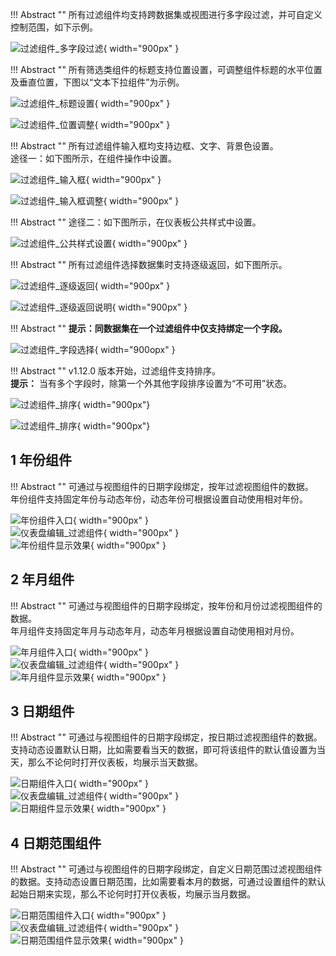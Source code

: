 !!! Abstract ""
	所有过滤组件均支持跨数据集或视图进行多字段过滤，并可自定义控制范围，如下示例。

![过滤组件_多字段过滤](../../img/dashboard_generation/过滤组件_多字段过滤.png){ width="900px" }

!!! Abstract ""
	所有筛选类组件的标题支持位置设置，可调整组件标题的水平位置及垂直位置，下图以“文本下拉组件”为示例。

![过滤组件_标题设置](../../img/dashboard_generation/过滤组件_标题设置.png){ width="900px" }

![过滤组件_位置调整](../../img/dashboard_generation/过滤组件_位置调整.png){ width="900px" }

!!! Abstract ""
	所有过滤组件输入框均支持边框、文字、背景色设置。  
	途径一：如下图所示，在组件操作中设置。

![过滤组件_输入框](../../img/dashboard_generation/过滤组件_输入框.png){ width="900px" }

![过滤组件_输入框调整](../../img/dashboard_generation/过滤组件_输入框调整.png){ width="900px" }

!!! Abstract ""
	途径二：如下图所示，在仪表板公共样式中设置。

![过滤组件_公共样式设置](../../img/dashboard_generation/过滤组件_公共样式设置.png){ width="900px" }

!!! Abstract ""
	所有过滤组件选择数据集时支持逐级返回，如下图所示。

![过滤组件_逐级返回](../../img/dashboard_generation/过滤组件_逐级返回.png){ width="900px" }

![过滤组件_逐级返回说明](../../img/dashboard_generation/过滤组件_逐级返回说明.png){ width="900px" }

!!! Abstract ""
	**提示：同数据集在一个过滤组件中仅支持绑定一个字段。**

![过滤组件_字段选择](../../img/dashboard_generation/过滤组件_字段选择.png){ width="900opx" }

!!! Abstract ""
	v1.12.0 版本开始，过滤组件支持排序。  
	**提示：** 当有多个字段时，除第一个外其他字段排序设置为“不可用”状态。

![过滤组件_排序](../../img/dashboard_generation/过滤组件_排序.png){ width="900px"}

![过滤组件_排序](../../img/dashboard_generation/过滤组件_排序结果.png){ width="900px"}

## 1 年份组件

!!! Abstract ""
	可通过与视图组件的日期字段绑定，按年过滤视图组件的数据。  
	年份组件支持固定年份与动态年份，动态年份可根据设置自动使用相对年份。

![年份组件入口](../../img/dashboard_generation/年份组件入口.png){ width="900px" }  
![仪表盘编辑_过滤组件](../../img/dashboard_generation/年份组件.png){ width="900px" }  
![年份组件显示效果](../../img/dashboard_generation/年份组件显示效果.png){ width="900px" }

## 2 年月组件

!!! Abstract ""
	可通过与视图组件的日期字段绑定，按年份和月份过滤视图组件的数据。  
	年月组件支持固定年月与动态年月，动态年月根据设置自动使用相对月份。

![年月组件入口](../../img/dashboard_generation/年月组件入口.png){ width="900px" }  
![仪表盘编辑_过滤组件](../../img/dashboard_generation/年月组件.png){ width="900px" }  
![年月组件显示效果](../../img/dashboard_generation/年月组件显示效果.png){ width="900px" }

## 3 日期组件

!!! Abstract ""
	可通过与视图组件的日期字段绑定，按日期过滤视图组件的数据。支持动态设置默认日期，比如需要看当天的数据，即可将该组件的默认值设置为当天，那么不论何时打开仪表板，均展示当天数据。

![日期组件入口](../../img/dashboard_generation/日期组件入口.png){ width="900px" }  
![仪表盘编辑_过滤组件](../../img/dashboard_generation/日期组件.png){ width="900px" }  
![日期组件显示效果](../../img/dashboard_generation/日期组件显示效果.png){ width="900px" }

## 4 日期范围组件

!!! Abstract ""
	可通过与视图组件的日期字段绑定，自定义日期范围过滤视图组件的数据。支持动态设置日期范围，比如需要看本月的数据，可通过设置组件的默认起始日期来实现，那么不论何时打开仪表板，均展示当月数据。

![日期范围组件入口](../../img/dashboard_generation/日期范围组件入口.png){ width="900px" }  
![仪表盘编辑_过滤组件](../../img/dashboard_generation/日期范围组件.png){ width="900px" }  
![日期范围组件显示效果](../../img/dashboard_generation/日期范围组件显示效果.png){ width="900px" }